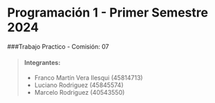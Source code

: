 # Programación 1 - Primer Semestre 2024
###Trabajo Practico - Comisión: 07

> #### Integrantes: 
> - Franco Martín Vera Ilesqui (45814713)
> - Luciano Rodriguez (45845574)
> - Marcelo Rodriguez (40543550)
